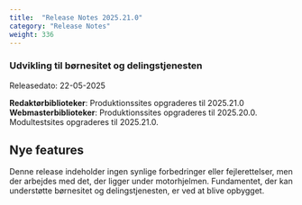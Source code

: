 ```yaml
---
title:  "Release Notes 2025.21.0"
category: "Release Notes"
weight: 336
---  
```


### Udvikling til børnesitet og delingstjenesten

Releasedato: 22-05-2025

**Redaktørbiblioteker**: Produktionssites opgraderes til 2025.21.0\
**Webmasterbiblioteker**: Produktionssites opgraderes til 2025.20.0. Modultestsites opgraderes til 2025.21.0.

## Nye features
Denne release indeholder ingen synlige forbedringer eller fejlerettelser, men der arbejdes med det, der ligger under motorhjelmen. Fundamentet, der kan understøtte børnesitet og delingstjenesten, er ved at blive opbygget. 

